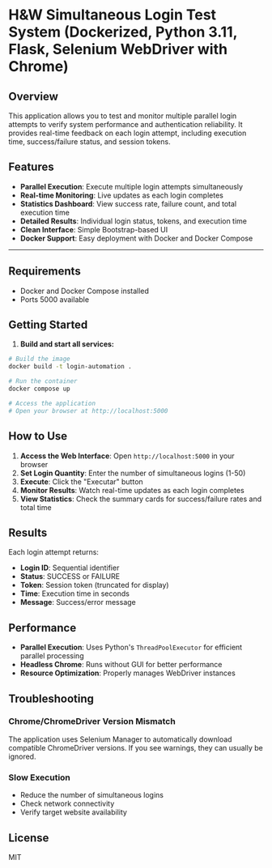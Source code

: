 # H&W Simultaneous Login Test System (Dockerized, Python 3.11, Flask, Selenium WebDriver with Chrome)

## Overview

This application allows you to test and monitor multiple parallel login attempts to verify system performance and authentication reliability. It provides real-time feedback on each login attempt, including execution time, success/failure status, and session tokens.

## Features

- **Parallel Execution**: Execute multiple login attempts simultaneously
- **Real-time Monitoring**: Live updates as each login completes
- **Statistics Dashboard**: View success rate, failure count, and total execution time
- **Detailed Results**: Individual login status, tokens, and execution time
- **Clean Interface**: Simple Bootstrap-based UI
- **Docker Support**: Easy deployment with Docker and Docker Compose

---

## Requirements

- Docker and Docker Compose installed
- Ports 5000 available

## Getting Started

1. **Build and start all services:**

```bash
# Build the image
docker build -t login-automation .

# Run the container
docker compose up

# Access the application
# Open your browser at http://localhost:5000
```

## How to Use

1. **Access the Web Interface**: Open `http://localhost:5000` in your browser
2. **Set Login Quantity**: Enter the number of simultaneous logins (1-50)
3. **Execute**: Click the "Executar" button
4. **Monitor Results**: Watch real-time updates as each login completes
5. **View Statistics**: Check the summary cards for success/failure rates and total time

## Results

Each login attempt returns:

- **Login ID**: Sequential identifier
- **Status**: SUCCESS or FAILURE
- **Token**: Session token (truncated for display)
- **Time**: Execution time in seconds
- **Message**: Success/error message

## Performance

- **Parallel Execution**: Uses Python's `ThreadPoolExecutor` for efficient parallel processing
- **Headless Chrome**: Runs without GUI for better performance
- **Resource Optimization**: Properly manages WebDriver instances

## Troubleshooting

### Chrome/ChromeDriver Version Mismatch

The application uses Selenium Manager to automatically download compatible ChromeDriver versions. If you see warnings, they can usually be ignored.

### Slow Execution

- Reduce the number of simultaneous logins
- Check network connectivity
- Verify target website availability

## License

MIT